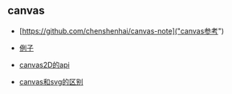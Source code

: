 ## canvas
* [https://github.com/chenshenhai/canvas-note]("canvas参考")
* [例子]("https://joshondesign.com/p/books/canvasdeepdive/title.html")
* [canvas2D的api]("https://developer.mozilla.org/zh-CN/docs/Web/API/CanvasRenderingContext2D")


* [canvas和svg的区别]("https://www.zhihu.com/question/19690014")
